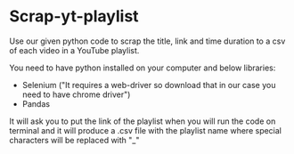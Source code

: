 # Scrap-yt-playlist
Use our given python code to scrap the title, link and time duration to a csv of each video in a YouTube playlist.

You need to have python installed on your computer and below libraries:
- Selenium ("It requires a web-driver so download that in our case you need to have chrome driver")
- Pandas

It will ask you to put the link of the playlist when you will run the code on terminal and it will produce a .csv file with the playlist name where special characters will be replaced with "_" 
